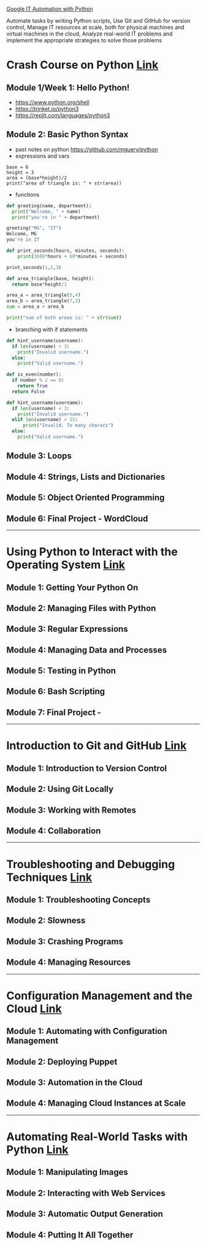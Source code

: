 [Google IT Automation with Python](https://www.coursera.org/professional-certificates/google-it-automation)

Automate tasks by writing Python scripts, Use Git and GitHub for version control, Manage IT resources at scale, both for physical machines and virtual machines in the cloud, Analyze real-world IT problems and implement the appropriate strategies to solve those problems


# Crash Course on Python [Link](https://www.coursera.org/learn/python-crash-course/home/info)

## Module 1/Week 1: Hello Python! 
- https://www.python.org/shell
- https://trinket.io/python3
- https://replit.com/languages/python3


## Module 2: Basic Python Syntax 
- past notes on python https://github.com/mguery/python
- expressions and vars 
```
base = 6
height = 3
area = (base*height)/2
print("area of triangle is: " + str(area))
```

- functions
```python
def greeting(name, department):
  print("Welcome, " + name)
  print("you're in " + department)

greeting("MG", "IT")
Welcome, MG
you're in IT
```

```python
def print_seconds(hours, minutes, seconds):
    print(3600*hours + 60*minutes + seconds)

print_seconds(1,2,3)
```

```python
def area_triangle(base, height):
  return base*height/2

area_a = area_triangle(5,4)
area_b = area_triangle(7,3)
sum = area_a + area_b

print("sum of both areas is: " + str(sum)) 

```



- branching with if statements
```python
def hint_username(username):
  if len(username) < 3:
    print("Invalid username.")
  else: 
    print("Valid username.")
```

```python
def is_even(number):
  if number % 2 == 0:
    return True
  return False
```

```python
def hint_username(username):
  if len(username) < 3:
    print("Invalid username.")
  elif len(username) > 15:
      print("Invalid. To many characs")
  else:
    print("Valid username.")
```


## Module 3: Loops  


## Module 4: Strings, Lists and Dictionaries 


## Module 5:  Object Oriented Programming  


## Module 6: Final Project - WordCloud

---

# Using Python to Interact with the Operating System [Link](https://www.coursera.org/learn/python-operating-system)

## Module 1: Getting Your Python On


## Module 2: Managing Files with Python


## Module 3: Regular Expressions


## Module 4: Managing Data and Processes


## Module 5: Testing in Python


## Module 6: Bash Scripting


## Module 7: Final Project - 


---


# Introduction to Git and GitHub [Link](https://www.coursera.org/learn/introduction-git-github?specialization=google-it-automation#syllabus)

## Module 1: Introduction to Version Control


## Module 2: Using Git Locally


## Module 3: Working with Remotes


## Module 4: Collaboration


---


# Troubleshooting and Debugging Techniques [Link](https://www.coursera.org/learn/troubleshooting-debugging-techniques?specialization=google-it-automation)

## Module 1: Troubleshooting Concepts


## Module 2: Slowness


## Module 3: Crashing Programs


## Module 4: Managing Resources


---


# Configuration Management and the Cloud [Link](https://www.coursera.org/learn/configuration-management-cloud?specialization=google-it-automation)

## Module 1: Automating with Configuration Management


## Module 2: Deploying Puppet


## Module 3: Automation in the Cloud


## Module 4: Managing Cloud Instances at Scale


---


# Automating Real-World Tasks with Python [Link](https://www.coursera.org/learn/automating-real-world-tasks-python?specialization=google-it-automation)

## Module 1: Manipulating Images


## Module 2: Interacting with Web Services


## Module 3: Automatic Output Generation


## Module 4: Putting It All Together

